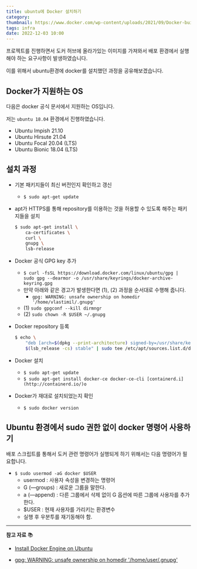 ```yaml
---
title: ubuntu에 Docker 설치하기
category:
thumbnail: https://www.docker.com/wp-content/uploads/2021/09/Docker-build.png
tags: infra
date: 2022-12-03 10:00
---
```


프로젝트를 진행하면서 도커 허브에 올라가있는 이미지를 가져와서 배포 환경에서 실행해야 하는 요구사항이 발생하였습니다. 

이를 위해서 ubuntu환경에 docker를 설치했던 과정을 공유해보겠습니다.

## Docker가 지원하는 OS

다음은 docker 공식 문서에서 지원하는 OS입니다.

저는 `ubuntu 18.04` 환경에서 진행하였습니다.

- Ubuntu Impish 21.10
- Ubuntu Hirsute 21.04
- Ubuntu Focal 20.04 (LTS)
- Ubuntu Bionic 18.04 (LTS)

## 설치 과정

- 기본 패키지들이 최신 버전인지 확인하고 갱신
    - `$ sudo apt-get update`
- apt가 HTTPS를 통해 repository를 이용하는 것을 허용할 수 있도록 해주는 패키지들을 설치
    
    ```bash
    $ sudo apt-get install \
    	ca-certificates \
    	curl \
    	gnupg \
    	lsb-release
    ```
    
- Docker 공식 GPG key 추가
    - `$ curl -fsSL https://download.docker.com/linux/ubuntu/gpg | sudo gpg --dearmor -o /usr/share/keyrings/docker-archive-keyring.gpg`
    - 만약 아래와 같은 경고가 발생한다면 (1), (2) 과정을 순서대로 수행해 줍니다.
        - `gpg: WARNING: unsafe ownership on homedir '/home/vlastimil/.gnupg'`
    - (1) `sudo gpgconf --kill dirmngr`
    - (2) `sudo chown -R $USER ~/.gnupg`
- Docker repository 등록
    
    ```bash
    $ echo \
    	"deb [arch=$(dpkg --print-architecture) signed-by=/usr/share/keyrings/docker-archive-keyring.gpg] [https://download.docker.com/linux/ubuntu](https://download.docker.com/linux/ubuntu) \
    	$(lsb_release -cs) stable" | sudo tee /etc/apt/sources.list.d/docker.list > /dev/null
    ```
    
- Docker 설치
    - `$ sudo apt-get update`
    - `$ sudo apt-get install docker-ce docker-ce-cli [containerd.i](http://containerd.io/)o`
- Docker가 재대로 설치되었는지 확인
    - `$ sudo docker version`

## Ubuntu 환경에서 sudo 권한 없이 docker 명령어 사용하기

배포 스크립트를 통해서 도커 관련 명령어가 실행되게 하기 위해서는 다음 명령어가 필요합니다.

- `$ sudo usermod -aG docker $USER`
    - usermod : 사용자 속성을 변경하는 명령어
    - G (—groups) : 새로운 그룹을 말한다.
    - a (—append) : 다른 그룹에서 삭제 없이 G 옵션에 따른 그룹에 사용자를 추가한다.
    - $USER : 현재 사용자를 가리키는 환경변수
    - 실행 후 우분투를 재기동해야 함.

---

**참고 자료** 📚

- [Install Docker Engine on Ubuntu](https://docs.docker.com/engine/install/ubuntu/#install-using-the-repository)

- [gpg: WARNING: unsafe ownership on homedir '/home/user/.gnupg'](https://unix.stackexchange.com/questions/452020/gpg-warning-unsafe-ownership-on-homedir-home-user-gnupg)
